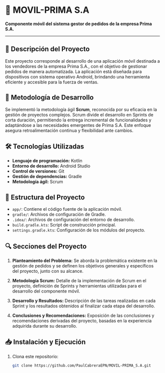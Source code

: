 # 📱 MOVIL-PRIMA S.A

**Componente móvil del sistema gestor de pedidos de la empresa Prima S.A.**

---

## 🧾 Descripción del Proyecto

Este proyecto corresponde al desarrollo de una aplicación móvil destinada a los vendedores de la empresa Prima S.A., con el objetivo de gestionar pedidos de manera automatizada. La aplicación está diseñada para dispositivos con sistema operativo Android, brindando una herramienta eficiente y accesible para la fuerza de ventas.

## 🧠 Metodología de Desarrollo

Se implementó la metodología ágil **Scrum**, reconocida por su eficacia en la gestión de proyectos complejos. Scrum divide el desarrollo en Sprints de corta duración, permitiendo la entrega incremental de funcionalidades y adaptándose a las necesidades emergentes de Prima S.A. Este enfoque asegura retroalimentación continua y flexibilidad ante cambios.

## 🛠️ Tecnologías Utilizadas

- **Lenguaje de programación:** Kotlin
- **Entorno de desarrollo:** Android Studio
- **Control de versiones:** Git
- **Gestión de dependencias:** Gradle
- **Metodología ágil:** Scrum

## 📂 Estructura del Proyecto

- `app/`: Contiene el código fuente de la aplicación móvil.
- `gradle/`: Archivos de configuración de Gradle.
- `.idea/`: Archivos de configuración del entorno de desarrollo.
- `build.gradle.kts`: Script de construcción principal.
- `settings.gradle.kts`: Configuración de los módulos del proyecto.

## 🔍 Secciones del Proyecto

1. **Planteamiento del Problema:** Se aborda la problemática existente en la gestión de pedidos y se definen los objetivos generales y específicos del proyecto, junto con su alcance.

2. **Metodología Scrum:** Detalle de la implementación de Scrum en el proyecto, definición de Sprints y herramientas utilizadas para el desarrollo del componente móvil.

3. **Desarrollo y Resultados:** Descripción de las tareas realizadas en cada Sprint y los resultados obtenidos al finalizar cada etapa del desarrollo.

4. **Conclusiones y Recomendaciones:** Exposición de las conclusiones y recomendaciones derivadas del proyecto, basadas en la experiencia adquirida durante su desarrollo.

## 📥 Instalación y Ejecución

1. Clona este repositorio:

   ```bash
   git clone https://github.com/PaulCabreraEPN/MOVIL-PRIMA_S.A.git
